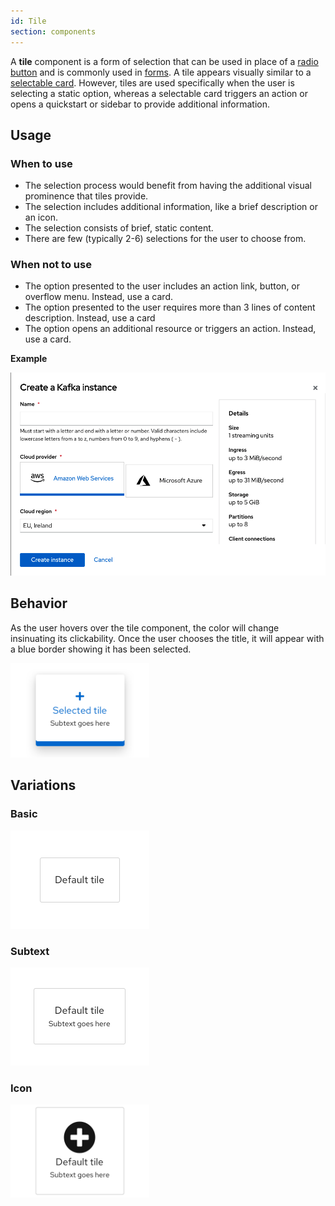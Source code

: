 ```yaml
---
id: Tile
section: components
---
```


A **tile** component is a form of selection that can be used in place of a [radio button](/components/radio) and is commonly used in [forms](/components/form). A tile appears visually similar to a [selectable card](https://www.patternfly.org/v4/components/card/). However, tiles are used specifically when the user is selecting a static option, whereas a selectable card triggers an action or opens a quickstart or sidebar to provide additional information. 



## Usage

### When to use
* The selection process would benefit from having the additional visual prominence that tiles provide.
* The selection includes additional information, like a brief description or an icon. 
* The selection consists of brief, static content. 
* There are few (typically 2-6) selections for the user to choose from.

### When not to use
* The option presented to the user includes an action link, button, or overflow menu. Instead, use a card.
* The option presented to the user requires more than 3 lines of content description. Instead, use a card
*  The option opens an additional resource or triggers an action. Instead, use a card. 

**Example**

 <img src="./img/tileexample.png" alt="behavior example" width="1001" />


## Behavior

As the user hovers over the tile component, the color will change insinuating its clickability. Once the user chooses the title, it will appear with a blue border showing it has been selected. 

  <img src="./img/behavior.png" alt="behavior example" width="222" />

## Variations 

### Basic

<img src="./img/default.png" alt= "default example" width="222" />

### Subtext

<img src="./img/subtext.png" alt= "subtext example" width="222" />

### Icon

<img src="./img/icon.png" alt= "icon example" width="222" />




